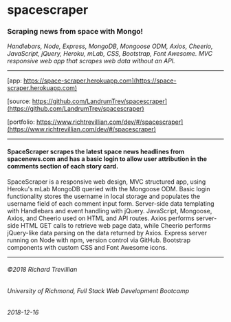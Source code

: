 # spacescraper   
### Scraping news from space with Mongo!   

*Handlebars, Node, Express, MongoDB, Mongoose ODM, Axios, Cheerio, JavaScript, jQuery, Heroku, mLab, CSS, Bootstrap, Font Awesome. MVC responsive web app that scrapes web data without an API.*
_________________________________________________

[app: https://space-scraper.herokuapp.com](https://space-scraper.herokuapp.com)

[source: https://github.com/LandrumTrev/spacescraper](https://github.com/LandrumTrev/spacescraper)

[portfolio: https://www.richtrevillian.com/dev/#/spacescraper](https://www.richtrevillian.com/dev/#/spacescraper)

_________________________________________________

#### SpaceScraper scrapes the latest space news headlines from spacenews.com and has a basic login to allow user attribution in the comments section of each story card. 

SpaceScraper is a responsive web design, MVC structured app, using Heroku's mLab MongoDB queried with the Mongoose ODM. Basic login functionality stores the username in local storage and populates the username field of each comment input form. Server-side data templating with Handlebars and event handling with jQuery. JavaScript, Mongoose, Axios, and Cheerio used on HTML and API routes. Axios performs server-side HTML GET calls to retrieve web page data, while Cheerio performs jQuery-like data parsing on the data returned by Axios. Express server running on Node with npm, version control via GitHub. Bootstrap components with custom CSS and Font Awesome icons.

_________________________________________________


###### ©2018 Richard Trevillian
###### University of Richmond, Full Stack Web Development Bootcamp
###### 2018-12-16